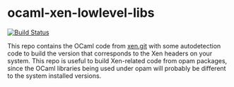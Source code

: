 ocaml-xen-lowlevel-libs
=======================

[![Build Status](https://travis-ci.org/xapi-project/ocaml-xen-lowlevel-libs.svg?branch=master)](https://travis-ci.org/xapi-project/ocaml-xen-lowlevel-libs)

This repo contains the OCaml code from
[xen.git](http://xenbits.xen.org/gitweb/?p=xen.git;a=summary)
with some autodetection code to build the version that corresponds to
the Xen headers on your system. This repo is useful to build Xen-related
code from opam packages, since the OCaml libraries being used under opam
will probably be different to the system installed versions.

